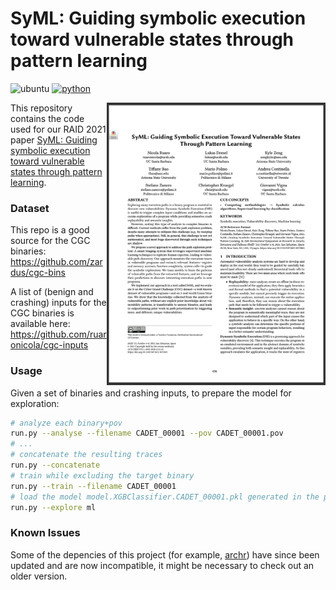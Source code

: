 # SyML: Guiding symbolic execution toward vulnerable states through pattern learning

![ubuntu](https://img.shields.io/badge/Ubuntu-18.04+-yellow)
[![python](https://img.shields.io/badge/Python-3.6+-3776AB.svg?style=flat&logo=python&logoColor=white)](https://www.python.org)

<a href="https://seclab.cs.ucsb.edu/files/publications/ruaro21syml.pdf"> <img align="right" width="350"  src=".github/images/preview.png"> </a>

This repository contains the code used for our RAID 2021 paper <a href="https://seclab.cs.ucsb.edu/files/publications/ruaro21syml.pdf">SyML: Guiding symbolic execution toward vulnerable states through pattern learning</a>.

### Dataset
This repo is a good source for the CGC binaries: https://github.com/zardus/cgc-bins

A list of (benign and crashing) inputs for the CGC binaries is available here: https://github.com/ruaronicola/cgc-inputs

### Usage
Given a set of binaries and crashing inputs, to prepare the model for exploration: 
```bash
# analyze each binary+pov
run.py --analyse --filename CADET_00001 --pov CADET_00001.pov
# ...
# concatenate the resulting traces
run.py --concatenate
# train while excluding the target binary
run.py --train --filename CADET_00001
# load the model model.XGBClassifier.CADET_00001.pkl generated in the previous step and explore the target binary
run.py --explore ml
```

### Known Issues
Some of the depencies of this project (for example, [archr](https://github.com/angr/archr)) have since been updated and are now incompatible, it might be necessary to check out an older version.
